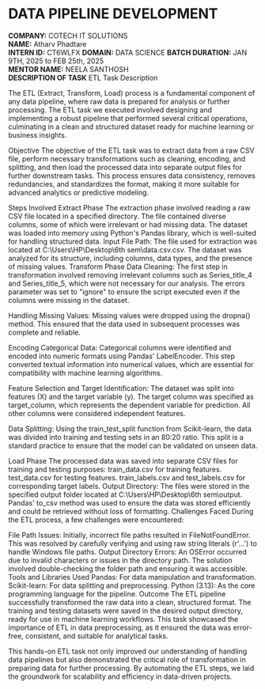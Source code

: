 # DATA PIPELINE DEVELOPMENT  
**COMPANY:** COTECH IT SOLUTIONS  
**NAME:** Atharv Phadtare  
**INTERN ID:** CT6WLFX 
**DOMAIN:** DATA SCIENCE 
**BATCH DURATION:** JAN 9TH, 2025 to FEB 25th, 2025  
**MENTOR NAME:** NEELA SANTHOSH  
**DESCRIPTION OF TASK**
ETL Task Description

The ETL (Extract, Transform, Load) process is a fundamental component of any data pipeline, where raw data is prepared for analysis or further processing. The ETL task we executed involved designing and implementing a robust pipeline that performed several critical operations, culminating in a clean and structured dataset ready for machine learning or business insights.

Objective
The objective of the ETL task was to extract data from a raw CSV file, perform necessary transformations such as cleaning, encoding, and splitting, and then load the processed data into separate output files for further downstream tasks. This process ensures data consistency, removes redundancies, and standardizes the format, making it more suitable for advanced analytics or predictive modeling.

Steps Involved
Extract Phase
The extraction phase involved reading a raw CSV file located in a specified directory. The file contained diverse columns, some of which were irrelevant or had missing data. The dataset was loaded into memory using Python's Pandas library, which is well-suited for handling structured data.
Input File Path:
The file used for extraction was located at C:\Users\HP\Desktop\6th sem\data.csv.csv. The dataset was analyzed for its structure, including columns, data types, and the presence of missing values.
Transform Phase
Data Cleaning:
The first step in transformation involved removing irrelevant columns such as Series_title_4 and Series_title_5, which were not necessary for our analysis. The errors parameter was set to "ignore" to ensure the script executed even if the columns were missing in the dataset.

Handling Missing Values:
Missing values were dropped using the dropna() method. This ensured that the data used in subsequent processes was complete and reliable.

Encoding Categorical Data:
Categorical columns were identified and encoded into numeric formats using Pandas' LabelEncoder. This step converted textual information into numerical values, which are essential for compatibility with machine learning algorithms.

Feature Selection and Target Identification:
The dataset was split into features (X) and the target variable (y). The target column was specified as target_column, which represents the dependent variable for prediction. All other columns were considered independent features.

Data Splitting:
Using the train_test_split function from Scikit-learn, the data was divided into training and testing sets in an 80:20 ratio. This split is a standard practice to ensure that the model can be validated on unseen data.

Load Phase
The processed data was saved into separate CSV files for training and testing purposes:
train_data.csv for training features.
test_data.csv for testing features.
train_labels.csv and test_labels.csv for corresponding target labels.
Output Directory:
The files were stored in the specified output folder located at C:\Users\HP\Desktop\6th sem\output. Pandas' to_csv method was used to ensure the data was stored efficiently and could be retrieved without loss of formatting.
Challenges Faced
During the ETL process, a few challenges were encountered:

File Path Issues: Initially, incorrect file paths resulted in FileNotFoundError. This was resolved by carefully verifying and using raw string literals (r'...') to handle Windows file paths.
Output Directory Errors: An OSError occurred due to invalid characters or issues in the directory path. The solution involved double-checking the folder path and ensuring it was accessible.
Tools and Libraries Used
Pandas: For data manipulation and transformation.
Scikit-learn: For data splitting and preprocessing.
Python (3.13): As the core programming language for the pipeline.
Outcome
The ETL pipeline successfully transformed the raw data into a clean, structured format. The training and testing datasets were saved in the desired output directory, ready for use in machine learning workflows. This task showcased the importance of ETL in data preprocessing, as it ensured the data was error-free, consistent, and suitable for analytical tasks.

This hands-on ETL task not only improved our understanding of handling data pipelines but also demonstrated the critical role of transformation in preparing data for further processing. By automating the ETL steps, we laid the groundwork for scalability and efficiency in data-driven projects.
